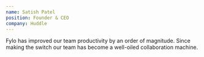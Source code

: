 ```yaml
---
name: Satish Patel
position: Founder & CEO
company: Huddle
---
```


Fylo has improved our team productivity by an order of magnitude.
Since making the switch our team has become a well-oiled collaboration
machine.
